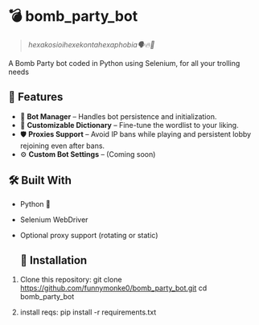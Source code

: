 # 💣 bomb_party_bot  
> *hexakosioihexekontahexaphobia🗣️🔥💯*

A Bomb Party bot coded in Python using Selenium, for all your trolling needs

## 🚀 Features

- 🤖 **Bot Manager** – Handles bot persistence and initialization.
- 📖 **Customizable Dictionary** – Fine-tune the wordlist to your liking.
- 🛡️ **Proxies Support** – Avoid IP bans while playing and persistent lobby rejoining even after bans.
- ⚙️ **Custom Bot Settings** – (Coming soon)

## 🛠️ Built With

- Python 🐍
- Selenium WebDriver
- Optional proxy support (rotating or static)

  ## 🧩 Installation

1. Clone this repository:
   git clone https://github.com/funnymonke0/bomb_party_bot.git
   cd bomb_party_bot

2. install reqs:
   pip install -r requirements.txt
